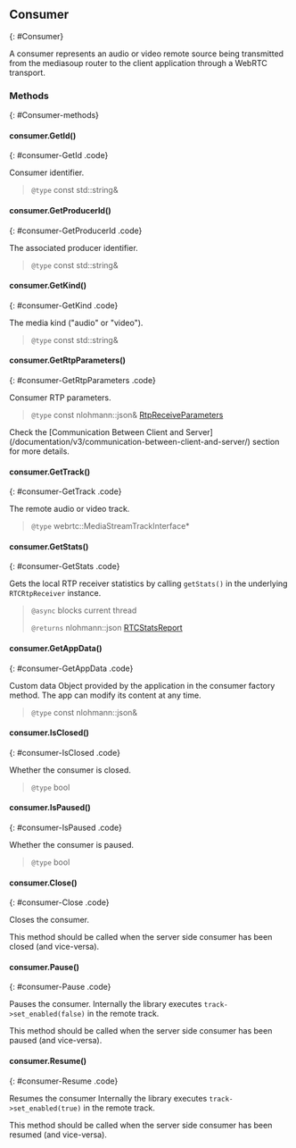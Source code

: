 ## Consumer
{: #Consumer}

<section markdown="1">

A consumer represents an audio or video remote source being transmitted from the mediasoup router to the client application through a WebRTC transport.

</section>


### Methods
{: #Consumer-methods}

<section markdown="1">

#### consumer.GetId()
{: #consumer-GetId .code}

Consumer identifier.

> `@type` const std::string&

#### consumer.GetProducerId()
{: #consumer-GetProducerId .code}

The associated producer identifier.

> `@type` const std::string&

#### consumer.GetKind()
{: #consumer-GetKind .code}

The media kind ("audio" or "video").

> `@type` const std::string&

#### consumer.GetRtpParameters()
{: #consumer-GetRtpParameters .code}

Consumer RTP parameters.

> `@type` const nlohmann::json& [RtpReceiveParameters](/documentation/v3/mediasoup/rtp-parameters-and-capabilities/#RtpReceiveParameters)

<div markdown="1" class="note">
Check the [Communication Between Client and Server](/documentation/v3/communication-between-client-and-server/) section for more details.
</div>

#### consumer.GetTrack()
{: #consumer-GetTrack .code}

The remote audio or video track.

> `@type` webrtc::MediaStreamTrackInterface\*

#### consumer.GetStats()
{: #consumer-GetStats .code}

Gets the local RTP receiver statistics by calling `getStats()` in the underlying `RTCRtpReceiver` instance.

> `@async` blocks current thread
>
> `@returns` nlohmann::json  [RTCStatsReport](https://w3c.github.io/webrtc-pc/#dom-rtcstatsreport)

#### consumer.GetAppData()
{: #consumer-GetAppData .code}

Custom data Object provided by the application in the consumer factory method. The app can modify its content at any time.

> `@type` const nlohmann::json&

#### consumer.IsClosed()
{: #consumer-IsClosed .code}

Whether the consumer is closed.

> `@type` bool

#### consumer.IsPaused()
{: #consumer-IsPaused .code}

Whether the consumer is paused.

> `@type` bool

#### consumer.Close()
{: #consumer-Close .code}

Closes the consumer.

<div markdown="1" class="note">
This method should be called when the server side consumer has been closed (and vice-versa).
</div>

#### consumer.Pause()
{: #consumer-Pause .code}

Pauses the consumer. Internally the library executes `track->set_enabled(false)` in the remote track.

<div markdown="1" class="note">
This method should be called when the server side consumer has been paused (and vice-versa).
</div>

#### consumer.Resume()
{: #consumer-Resume .code}

Resumes the consumer Internally the library executes `track->set_enabled(true)` in the remote track.

<div markdown="1" class="note">
This method should be called when the server side consumer has been resumed (and vice-versa).
</div>

</section>
